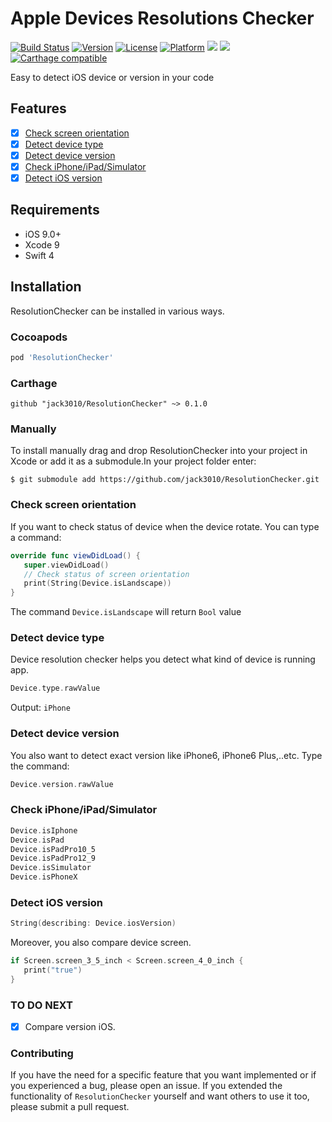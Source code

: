 # Apple Devices Resolutions Checker
[![Build Status](https://travis-ci.org/jack3010/ResolutionChecker.svg?branch=master)](https://travis-ci.org/jack3010/ResolutionChecker)
[![Version](https://img.shields.io/cocoapods/v/ResolutionChecker.svg?style=flat)](http://cocoapods.org/pods/ResolutionChecker)
[![License](https://img.shields.io/cocoapods/l/ResolutionChecker.svg?style=flat)](http://cocoapods.org/pods/ResolutionChecker)
[![Platform](https://img.shields.io/cocoapods/p/ResolutionChecker.svg?style=flat)](http://cocoapods.org/pods/ResolutionChecker)
![](https://img.shields.io/badge/Supported-iOS9-4BC51D.svg?style=flat)
![](https://img.shields.io/badge/Swift4-compatible-4BC51D.svg?style=flat)
[![Carthage compatible](https://img.shields.io/badge/Carthage-compatible-4BC51D.svg?style=flat)](https://github.com/Carthage/Carthage)

Easy to detect iOS device or version in your code

## Features

- [x] [Check screen orientation](https://github.com/jack3010/ResolutionChecker#check-screen-orientation)
- [x] [Detect device type](https://github.com/jack3010/ResolutionChecker#detect-device-type)
- [x] [Detect device version](https://github.com/jack3010/ResolutionChecker#detect-device-version)
- [x] [Check iPhone/iPad/Simulator](https://github.com/jack3010/ResolutionChecker#check-iphone/ipad/simulator)
- [x] [Detect iOS version](https://github.com/jack3010/ResolutionChecker#detect-ios-version)

## Requirements

- iOS 9.0+
- Xcode 9
- Swift 4

## Installation
ResolutionChecker can be installed in various ways.
### Cocoapods
```ruby
pod 'ResolutionChecker'
```
### Carthage

```ogdl
github "jack3010/ResolutionChecker" ~> 0.1.0
```

### Manually 
To install manually drag and drop ResolutionChecker into your project in Xcode or add it as a submodule.In your project folder enter: 
```ogdl
$ git submodule add https://github.com/jack3010/ResolutionChecker.git
```

### Check screen orientation
If you want to check status of device when the device rotate. You can type a command: 

```swift
override func viewDidLoad() {
   super.viewDidLoad()
   // Check status of screen orientation
   print(String(Device.isLandscape))
}
```
The command `Device.isLandscape` will return `Bool` value
### Detect device type
Device resolution checker helps you detect what kind of device is running app. 
```swift
Device.type.rawValue
```
Output: `iPhone`
### Detect device version
You also want to detect exact version like iPhone6, iPhone6 Plus,..etc. Type the command: 
```swift
Device.version.rawValue
```
### Check iPhone/iPad/Simulator
```swift 
Device.isIphone
Device.isPad
Device.isPadPro10_5
Device.isPadPro12_9
Device.isSimulator
Device.isPhoneX
```

### Detect iOS version
```swift
String(describing: Device.iosVersion)
```
Moreover, you also compare device screen. 
```swift
if Screen.screen_3_5_inch < Screen.screen_4_0_inch {
   print("true")
}
```

### TO DO NEXT

- [x] Compare version iOS.

### Contributing
If you have the need for a specific feature that you want implemented or if you experienced a bug, please open an issue. If you extended the functionality of `ResolutionChecker` yourself and want others to use it too, please submit a pull request.


